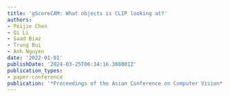 ```yaml
---
title: 'gScoreCAM: What objects is CLIP looking at?'
authors:
- Peijie Chen
- Qi Li
- Saad Biaz
- Trung Bui
- Anh Nguyen
date: '2022-01-01'
publishDate: '2024-03-25T06:34:16.388801Z'
publication_types:
- paper-conference
publication: '*Proceedings of the Asian Conference on Computer Vision*'
---
```

